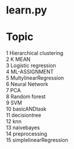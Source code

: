 # learn.py

# Topic 

1  Hierarchical clustering  <br />
2  K MEAN <br />
3  Logistic regression  <br />
4  ML-ASSIGNMENT  <br />
5  MultylinearRegression  <br />
6  Neural Network  <br />
7  PCA  <br />
8  Random forest  <br />
9  SVM  <br />
10 basicANDtask  <br />
11 decisiontree  <br />
12 knn  <br />
13 naivebayes  <br />
14 preprocessing  <br />
15 simplelinearRegression  <br />
